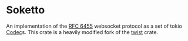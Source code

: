 # Soketto

An implementation of the [RFC 6455][1] websocket protocol as a set of tokio [Codec][2]s.
This crate is a heavily modified fork of the [twist][3] crate.

[1]: https://tools.ietf.org/html/rfc6455
[2]: https://crates.io/crates/tokio-codec
[3]: https://crates.io/crates/twist

